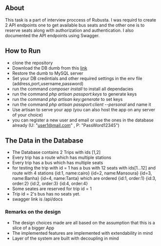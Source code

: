
## About

This task is a part of interview proccess of Rubusta. I was requird to create 2 API endpoints one to get available bus seats and the other one is to reserve seats along with authorization and authentication. I also documented the API endpoints using Swagger.

## How to Run

- clone the repository
- Download the DB dumb from this [link](https://drive.google.com/file/d/14Iut0lOdE475NoWNNsmgejMZXSkpK69c/view?usp=sharing)
- Restore the dumb to MySQL server
- Set your DB credintials and other required settings in the env file (address,port,username,password)
- run the command *composer install* to install all dependacies
- run the command *php artisan passport:keys* to generate keys
- run the command *php artisan key:generate* to set keys
- run the command *php artisan passport:client --personal* and name it
- Use artisan to serve your app (you can also host the app on any server of your choice)
- you can register a new user and email or use the ones in the database already (U: "user1@mail.com" , P: "PassWord12345")

## The Data in the Database 

- The Database contains 2 Trips with ids [1,2]
- Every trip has a route which has multiple stations
- Every trip has a bus which has multiple seats
- for testing the trip with id = 1 has a bus with 12 seats with ids[1...12] and route with 4 stations {id:1, name:cairo} {id=2, name:Mansoura} {id=3, name:Banha} {id=4, name:Tanta} which are ordered {id:1, order:1} {id:3, order:2} {id:2, order:3} {id:4, order:4}
- Some seates are reserved for trip id = 1
- Trip id = 2's bus has no seats yet.
- swagger link is /api/docs

### Remarks on the design

- The design choices made are all based on the assumption that this is a slice of a bigger App
- The implemented features are implemented with extendability in mind
- Layer of the system are built with decoupling in mind